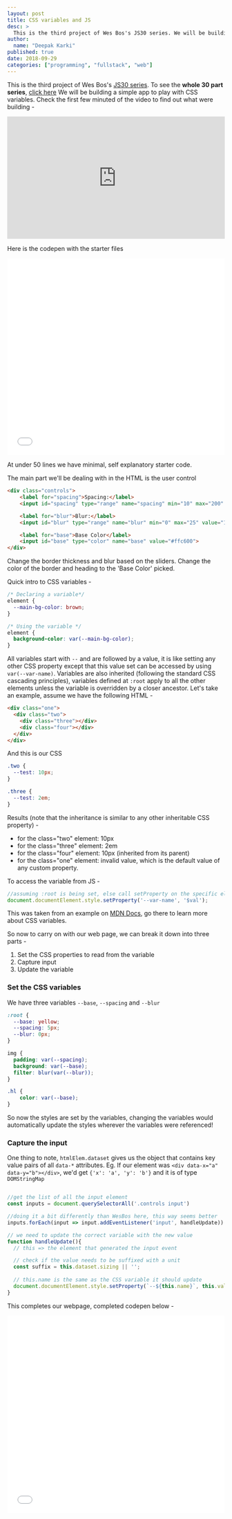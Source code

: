 ```yaml
---
layout: post
title: CSS variables and JS
desc: >
  This is the third project of Wes Bos's JS30 series. We will be building a simple app to play with CSS variables.
author:
  name: "Deepak Karki"
published: true
date: 2018-09-29
categories: ["programming", "fullstack", "web"]
---
```



This is the third project of Wes Bos's [JS30 series](https://javascript30.com/friend/DISCOVERDEV). To see the **whole 30 part series**, [click here](../)
We will be building a simple app to play with CSS variables. Check the first few minuted of the video to find out what were building -

<style>.embed-container { position: relative; padding-bottom: 56.25%; height: 0; overflow: hidden; max-width: 100%; } .embed-container iframe, .embed-container object, .embed-container embed { position: absolute; top: 0; left: 0; width: 100%; height: 100%; }</style><div class='embed-container'><iframe src='https://www.youtube.com/embed/undefined' frameborder='0' allowfullscreen></iframe></div>

Here is the codepen with the starter files

<iframe height='455' scrolling='no' title='JS30-03-css-vars-a' src='//codepen.io/deepakkarki/embed/wXrwwO/?height=455&theme-id=dark&default-tab=html,result&embed-version=2' frameborder='no' allowtransparency='true' allowfullscreen='true' style='width: 100%;'>See the Pen <a href='https://codepen.io/deepakkarki/pen/wXrwwO/'>JS30-03-css-vars-a</a> by Deepak Karki (<a href='https://codepen.io/deepakkarki'>@deepakkarki</a>) on <a href='https://codepen.io'>CodePen</a>.
</iframe>


At under 50 lines we have minimal, self explanatory starter code.

The main part we'll be dealing with in the HTML is the user control

```html
<div class="controls">
    <label for="spacing">Spacing:</label>
    <input id="spacing" type="range" name="spacing" min="10" max="200" value="10" data-sizing="px">

    <label for="blur">Blur:</label>
    <input id="blur" type="range" name="blur" min="0" max="25" value="10" data-sizing="px">

    <label for="base">Base Color</label>
    <input id="base" type="color" name="base" value="#ffc600">
</div>
```

Change the border thickness and blur based on the sliders. Change the color of the border and heading to the 'Base Color' picked.

Quick intro to CSS variables -

```css
/* Declaring a variable*/
element {
  --main-bg-color: brown;
} 

/* Using the variable */
element {
  background-color: var(--main-bg-color);
}
```

All variables start with `--` and are followed by a value, it is like setting any other CSS property except that this value set can be accessed by using `var(--var-name)`. Variables are also inherited (following the standard CSS cascading principles), variables defined at `:root` apply to all the other elements unless the variable is overridden by a closer ancestor. Let's take an example, assume we have the following HTML -

```html
<div class="one">
  <div class="two">
    <div class="three"></div>
    <div class="four"></div>
  </div>
</div>
```

And this is our CSS

```css
.two {
  --test: 10px;
}

.three {
  --test: 2em;
}
```

Results (note that the inheritance is similar to any other inheritable CSS property) -

- for the class="two" element: 10px
- for the class="three" element: 2em
- for the class="four" element: 10px (inherited from its parent)
- for the class="one" element: invalid value, which is the default value of any custom property.

To access the variable from JS -

```js
//assuming :root is being set, else call setProperty on the specific element
document.documentElement.style.setProperty('--var-name', '$val');
```

This was taken from an example on [MDN Docs](https://developer.mozilla.org/en-US/docs/Web/CSS/Using_CSS_variables), go there to learn more about CSS variables.


So now to carry on with our web page, we can break it down into three parts -

1. Set the CSS properties to read from the variable
2. Capture input
3. Update the variable

### Set the CSS variables

We have three variables `--base`, `--spacing` and `--blur`

```css
:root {
  --base: yellow;
  --spacing: 5px;
  --blur: 0px;
}

img {
  padding: var(--spacing);
  background: var(--base);
  filter: blur(var(--blur));
}

.hl {
    color: var(--base);
}
```

So now the styles are set by the variables, changing the variables would automatically update the styles wherever the variables were referenced!

### Capture the input

One thing to note, `htmlElem.dataset` gives us the object that contains key value pairs of all `data-*` attributes. 
Eg. If our element was `<div data-x="a" data-y="b"></div>`, we'd get `{'x': 'a', 'y': 'b'}` and it is of type `DOMStringMap`

```js

//get the list of all the input element
const inputs = document.querySelectorAll('.controls input')

//doing it a bit differently than WesBos here, this way seems better
inputs.forEach(input => input.addEventListener('input', handleUpdate))

// we need to update the correct variable with the new value
function handleUpdate(){
  // this => the element that generated the input event

  // check if the value needs to be suffixed with a unit
  const suffix = this.dataset.sizing || '';
  
  // this.name is the same as the CSS variable it should update
  document.documentElement.style.setProperty(`--${this.name}`, this.value + suffix);
}
```

This completes our webpage, completed codepen below -

<iframe height='457' scrolling='no' title='JS30-03-css-vars-b' src='//codepen.io/deepakkarki/embed/RJLoOO/?height=457&theme-id=dark&default-tab=js,result&embed-version=2' frameborder='no' allowtransparency='true' allowfullscreen='true' style='width: 100%;'>See the Pen <a href='https://codepen.io/deepakkarki/pen/RJLoOO/'>JS30-03-css-vars-b</a> by Deepak Karki (<a href='https://codepen.io/deepakkarki'>@deepakkarki</a>) on <a href='https://codepen.io'>CodePen</a>.
</iframe>